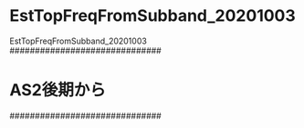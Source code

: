 # EstTopFreqFromSubband_20201003
EstTopFreqFromSubband_20201003
##############################
#      AS2後期から　
##############################
